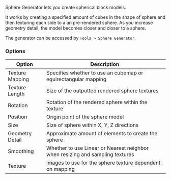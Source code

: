 Sphere Generator lets you create spherical block models.

It works by creating a specified amount of cubes in the shape of sphere and then texturing each side to a an pre-rendered sphere.
As you increase geometry detail, the model becomes closer and closer to a sphere.

The generator can be accessed by `Tools > Sphere Generator`.

### Options

| Option          | Description                                                                   |
| --------------- | ----------------------------------------------------------------------------- |
| Texture Mapping | Specifies whether to use an cubemap or equirectangular mapping                |
| Texture Length  | Size of the outputted rendered sphere textures                                |
| Rotation        | Rotation of the rendered sphere within the texture                            |
| Position        | Origin point of the sphere model                                              |
| Size            | Size of sphere within X, Y, Z directions                                      |
| Geometry Detail | Approximate amount of elements to create the sphere                           |
| Smoothing       | Whether to use Linear or Nearest neighbor when resizing and sampling textures |
| Texture         | Images to use for the sphere texture dependent on mapping                     |
